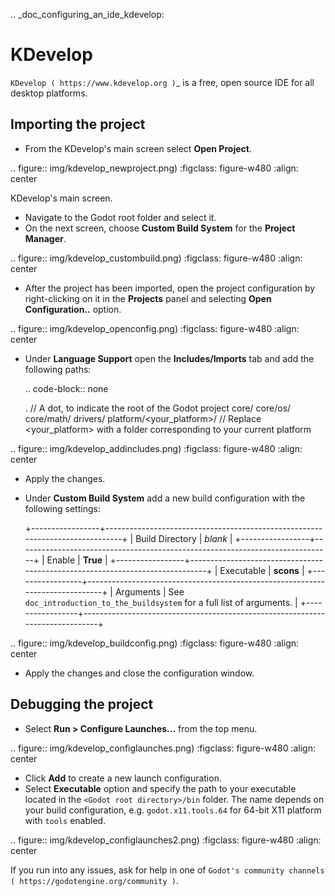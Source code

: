 .. _doc_configuring_an_ide_kdevelop:

KDevelop
========

`KDevelop ( https://www.kdevelop.org )`_ is a free, open source IDE for all desktop platforms.

Importing the project
---------------------

- From the KDevelop's main screen select **Open Project**.

.. figure:: img/kdevelop_newproject.png)
   :figclass: figure-w480
   :align: center

   KDevelop's main screen.

- Navigate to the Godot root folder and select it.
- On the next screen, choose **Custom Build System** for the **Project Manager**.

.. figure:: img/kdevelop_custombuild.png)
   :figclass: figure-w480
   :align: center

- After the project has been imported, open the project configuration by right-clicking 
  on it in the **Projects** panel and selecting **Open Configuration..** option.

.. figure:: img/kdevelop_openconfig.png)
   :figclass: figure-w480
   :align: center

- Under **Language Support** open the **Includes/Imports** tab and add the following paths:

  .. code-block:: none

     .  // A dot, to indicate the root of the Godot project
     core/
     core/os/
     core/math/
     drivers/
     platform/<your_platform>/  // Replace <your_platform> with a folder 
                                   corresponding to your current platform

.. figure:: img/kdevelop_addincludes.png)
   :figclass: figure-w480
   :align: center

- Apply the changes.
- Under **Custom Build System** add a new build configuration with the following settings:

  +-----------------+------------------------------------------------------------------------------+
  | Build Directory | *blank*                                                                      |
  +-----------------+------------------------------------------------------------------------------+
  | Enable          | **True**                                                                     |
  +-----------------+------------------------------------------------------------------------------+
  | Executable      | **scons**                                                                    |
  +-----------------+------------------------------------------------------------------------------+
  | Arguments       | See `doc_introduction_to_the_buildsystem` for a full list of arguments. |
  +-----------------+------------------------------------------------------------------------------+

.. figure:: img/kdevelop_buildconfig.png)
   :figclass: figure-w480
   :align: center

- Apply the changes and close the configuration window.

Debugging the project
---------------------

- Select **Run > Configure Launches...** from the top menu.

.. figure:: img/kdevelop_configlaunches.png)
   :figclass: figure-w480
   :align: center

- Click **Add** to create a new launch configuration.
- Select **Executable** option and specify the path to your executable located in 
  the `<Godot root directory>/bin` folder. The name depends on your build configuration,
  e.g. `godot.x11.tools.64` for 64-bit X11 platform with `tools` enabled.

.. figure:: img/kdevelop_configlaunches2.png)
   :figclass: figure-w480
   :align: center

If you run into any issues, ask for help in one of
`Godot's community channels ( https://godotengine.org/community )`.

